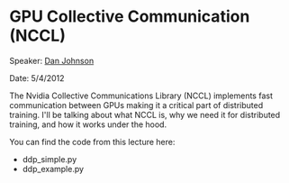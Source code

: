 # GPU Collective Communication (NCCL)

Speaker: [Dan Johnson](https://physbam.stanford.edu/~dansj/)

Date: 5/4/2012

The Nvidia Collective Communications Library (NCCL) implements fast communication between GPUs making it a critical part of distributed training. I'll be talking about what NCCL is, why we need it for distributed training, and how it works under the hood.

You can find the code from this lecture here:
 - ddp_simple.py
 - ddp_example.py
